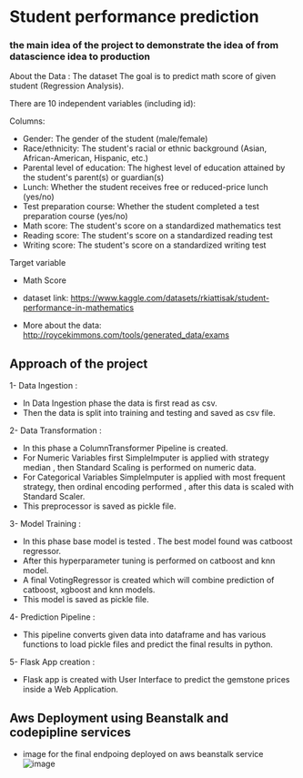 
# Student performance prediction
### the main idea of the project to demonstrate the idea of from datascience idea to production 

About the Data :
The dataset The goal is to predict math score of given student (Regression Analysis).

There are 10 independent variables (including id):

Columns:

* Gender: The gender of the student (male/female)
* Race/ethnicity: The student's racial or ethnic background (Asian, African-American, Hispanic, etc.)
* Parental level of education: The highest level of education attained by the student's parent(s) or guardian(s)
* Lunch: Whether the student receives free or reduced-price lunch (yes/no)
* Test preparation course: Whether the student completed a test preparation course (yes/no)
* Math score: The student's score on a standardized mathematics test
* Reading score: The student's score on a standardized reading test
* Writing score: The student's score on a standardized writing test

Target variable
* Math Score

* dataset link: https://www.kaggle.com/datasets/rkiattisak/student-performance-in-mathematics
* More about the data: http://roycekimmons.com/tools/generated_data/exams

## Approach of the project
1- Data Ingestion :

* In Data Ingestion phase the data is first read as csv.
* Then the data is split into training and testing and saved as csv file.

2- Data Transformation :

* In this phase a ColumnTransformer Pipeline is created.
* For Numeric Variables first SimpleImputer is applied with strategy median , then Standard Scaling is performed on numeric data.
* For Categorical Variables SimpleImputer is applied with most frequent strategy, then ordinal encoding performed , after this data is scaled with Standard Scaler.
* This preprocessor is saved as pickle file.

3- Model Training :

* In this phase base model is tested . The best model found was catboost regressor.
* After this hyperparameter tuning is performed on catboost and knn model.
* A final VotingRegressor is created which will combine prediction of catboost, xgboost and knn models.
* This model is saved as pickle file.

4- Prediction Pipeline :

* This pipeline converts given data into dataframe and has various functions to load pickle files and predict the final results in python.

5- Flask App creation :

* Flask app is created with User Interface to predict the gemstone prices inside a Web Application.

## Aws Deployment using Beanstalk and codepipline services
* image for the final endpoing deployed on aws beanstalk service
![image](https://user-images.githubusercontent.com/39285876/234405912-a37fd189-3f39-452d-b565-689e71f3ef49.png)

